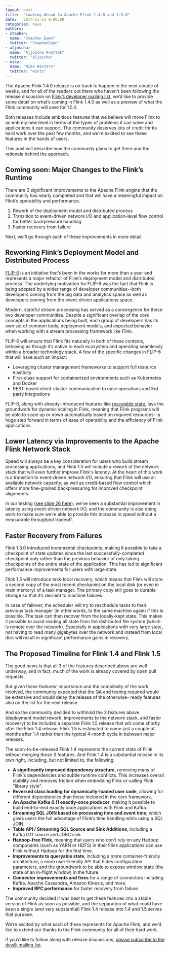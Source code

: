 ```yaml
---
layout: post
title:  "Looking Ahead to Apache Flink 1.4.0 and 1.5.0"
date:   2017-11-21 9:00:00
categories: news
authors:
- stephan:
  name: "Stephan Ewen"
  twitter: "StephanEwen"
- aljoscha:
  name: "Aljoscha Krettek"
  twitter: "aljoscha"
- mike:
  name: "Mike Winters"
  twitter: "wints"
---
```


The Apache Flink 1.4.0 release is on track to happen in the next couple of weeks, and for all of the
readers out there who haven’t been following the release discussion on [Flink’s developer mailing
list](http://flink.apache.org/community.html#mailing-lists), we’d like to provide some detail on
what’s coming in Flink 1.4.0 as well as a preview of what the Flink community will save for 1.5.0.

Both releases include ambitious features that we believe will move Flink to an entirely new level in
terms of the types of problems it can solve and applications it can support. The community deserves
lots of credit for its hard work over the past few months, and we’re excited to see these features
in the hands of users.

This post will describe how the community plans to get there and the rationale behind the approach.

## Coming soon: Major Changes to the Flink’s Runtime

There are 3 significant improvements to the Apache Flink engine that the community has nearly
completed and that will have a meaningful impact on Flink’s operability and performance.

1. Rework of the deployment model and distributed process
2. Transition to event-driven network I/O and application-level flow control for better backpressure handling
3. Faster recovery from failure

Next, we’ll go through each of these improvements in more detail.

## Reworking Flink’s Deployment Model and Distributed Process

[FLIP-6](https://cwiki.apache.org/confluence/pages/viewpage.action?pageId=65147077) is an initiative
that’s been in the works for more than a year and represents a major refactor of Flink’s deployment
model and distributed process. The underlying motivation for FLIP-6 was the fact that Flink is being
adopted by a wider range of developer communities--both developers coming from the big data and
analytics space as well as developers coming from the event-driven applications space.

Modern, stateful stream processing has served as a convergence for these two developer communities.
Despite a significant overlap of the core concepts in the applications being built, each group of
developers has its own set of common tools, deployment models, and expected behavior when working
with a stream processing framework like Flink.

FLIP-6 will ensure that Flink fits naturally in both of these contexts, behaving as though it’s
native to each ecosystem and operating seamlessly within a broader technology stack. A few of the
specific changes in FLIP-6 that will have such an impact:

 - Leveraging cluster management frameworks to support full resource elasticity
 - First-class support for containerized environments such as Kubernetes and Docker
 - REST-based client-cluster communication to ease operations and 3rd party integrations

FLIP-6, along with already-introduced features like
[rescalable state](https://data-artisans.com/blog/apache-flink-at-mediamath-rescaling-stateful-applications),
lays the groundwork for dynamic scaling in Flink, meaning that Flink programs will be able to scale up or down
automatically based on required resources--a huge step forward in terms of ease of operability and
the efficiency of Flink applications.

## Lower Latency via Improvements to the Apache Flink Network Stack

Speed will always be a key consideration for users who build stream processing applications, and
Flink 1.5 will include a rework of the network stack that will even further improve Flink's latency.
At the heart of this work is a transition to event-driven network I/O, ensuring that Flink will use
all available network capacity, as well as credit-based flow control which offers more fine-grained
backpressuring for improved checkpoint alignments.

In our testing ([see slide 26 here](https://www.slideshare.net/FlinkForward/flink-forward-berlin-2017-nico-kruber-building-a-network-stack-for-optimal-throughput-lowlatency-tradeoffs)),
we’ve seen a substantial improvement in latency using event-driven network I/O, and the community
is also doing work to make sure we’re able to provide this increase in speed without a measurable
throughput tradeoff.

## Faster Recovery from Failures

Flink 1.3.0 introduced incremental checkpoints, making it possible to take a checkpoint of state
updates since the last successfully-completed checkpoint only rather than the previous behavior of
only taking checkpoints of the entire state of the application. This has led to significant
performance improvements for users with large state.

Flink 1.5 will introduce task-local recovery, which means that Flink will store a second copy of the
most recent checkpoint on the local disk (or even in main memory) of a task manager. The primary
copy still goes to durable storage so that it’s resilient to machine failures.

In case of failover, the scheduler will try to reschedule tasks to their previous task manager (in
other words, to the same machine again) if this is possible. The task can then recover from the
locally-kept state. This makes it possible to avoid reading all state from the distributed file
system (which is remote over the network). Especially in applications with very large state, not
having to read many gigabytes over the network and instead from local disk will result in
significant performance gains in recovery.

## The Proposed Timeline for Flink 1.4 and Flink 1.5

The good news is that all 3 of the features described above are well underway, and in fact, much of
the work is already covered by open pull requests.

But given these features’ importance and the complexity of the work involved, the community expected
that the QA and testing required would be extensive and would delay the release of the otherwise-
ready features also on the list for the next release.

And so the community decided to withhold the 3 features above (deployment model rework, improvements
to the network stack, and faster recovery) to be included a separate Flink 1.5 release that will
come shortly after the Flink 1.4 release. Flink 1.5 is estimated to come just a couple of months
after 1.4 rather than the typical 4-month cycle in between major releases.

The soon-to-be-released Flink 1.4 represents the current state of Flink without merging those 3
features. And Flink 1.4 is a substantial release in its own right, including, but not limited to,
the following:

- **A significantly improved dependency structure**, removing many of Flink’s dependencies and subtle runtime conflicts. This increases overall stability and removes friction when embedding Flink or calling Flink "library style".
- **Reversed class loading for dynamically-loaded user code**, allowing for different dependencies than those included in the core framework.
- **An Apache Kafka 0.11 exactly-once producer**, making it possible to build end-to-end exactly once applications with Flink and Kafka.
- **Streaming SQL JOIN based on processing time and event time**, which gives users the full advantage of Flink’s time handling while using a SQL JOIN.
- **Table API / Streaming SQL Source and Sink Additions**, including a Kafka 0.11 source and JDBC sink.
- **Hadoop-free Flink**, meaning that users who don’t rely on any Hadoop components (such as YARN or HDFS) in their Flink applications can use Flink without Hadoop for the first time.
- **Improvements to queryable state**, including a more container-friendly architecture, a more user-friendly API that hides configuration parameters, and the groundwork to be able to expose window state (the state of an in-flight window) in the future.
- **Connector improvements and fixes** for a range of connectors including Kafka, Apache Cassandra, Amazon Kinesis, and more.
- **Improved RPC performance** for faster recovery from failure

The community decided it was best to get these features into a stable version of Flink as soon as
possible, and the separation of what could have been a single (and very substantial) Flink 1.4
release into 1.4 and 1.5 serves that purpose.

We’re excited by what each of these represents for Apache Flink, and we’d like to extend our thanks
to the Flink community for all of their hard work.

If you’d like to follow along with release discussions, [please subscribe to the dev@ mailing
list](http://flink.apache.org/community.html#mailing-lists).

